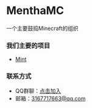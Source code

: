 # MenthaMC
一个主要鼓捣Minecraft的组织

### 我们主要的项目
 - [Mint](https://www.github.com/MenthaMC/Mint)

### 联系方式
 - QQ群聊：[点击加入](https://qm.qq.com/q/RKzZJH4JKW)
 - 邮箱：[3167717663@qq.com](mailto:3167717663@qq.com)
